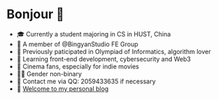 # Bonjour 👋

- :mortar_board: Currently a student majoring in CS in HUST, China
- :briefcase: A member of @BingyanStudio FE Group
- :page_facing_up: Previously paticipated in Olympiad of Informatics, algorithm lover
- :book: Learning front-end development, cybersecurity and Web3
- :movie_camera: Cinema fans, especially for indie movies
- 🏳️‍🌈 Gender non-binary
- :penguin: Contact me via QQ: 2059433635 if necessary
- :postbox: [Welcome to my personal blog](https://zynotcute.github.io/)

